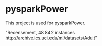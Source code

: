 # pysparkPower
This project is used for pysparkPower.


"Recensement, 48 842 instances http://archive.ics.uci.edu/ml/datasets/Adult"